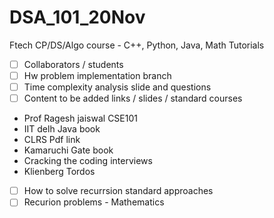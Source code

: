 # DSA_101_20Nov
Ftech CP/DS/Algo course - C++, Python, Java, Math Tutorials


- [ ] Collaborators / students
- [ ] Hw problem implementation branch
- [ ] Time complexity analysis slide and questions
- [ ] Content to be added links / slides / standard courses 
- Prof Ragesh jaiswal CSE101
- IIT delh Java book
- CLRS Pdf link
- Kamaruchi Gate book 
- Cracking the coding interviews
- Klienberg Tordos
- [ ] How to solve recurrsion standard approaches
- [ ] Recurion problems - Mathematics 
